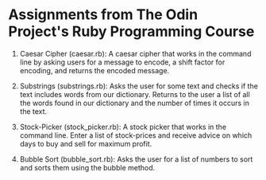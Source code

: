 # Assignments from The Odin Project's Ruby Programming Course

1. Caesar Cipher (caesar.rb): A caesar cipher that works in the command line by asking users for a message to encode, a shift factor for encoding, and returns the encoded message.

2. Substrings (substrings.rb): Asks the user for some text and checks if the text includes words from our dictionary. Returns to the user a list of all the words found in our dictionary and the number of times it occurs in the text.

3. Stock-Picker (stock_picker.rb): A stock picker that works in the command line. Enter a list of stock-prices and receive advice on which days to buy and sell for maximum profit.

4. Bubble Sort (bubble_sort.rb): Asks the user for a list of numbers to sort and sorts them using the bubble method.